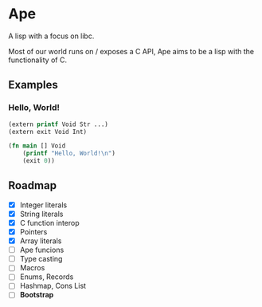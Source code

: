 # Ape
A lisp with a focus on libc.

Most of our world runs on / exposes a C API, Ape aims to be a lisp with the functionality of C.

## Examples

### Hello, World!

```clojure
(extern printf Void Str ...)
(extern exit Void Int)

(fn main [] Void
    (printf "Hello, World!\n")
    (exit 0))
```

## Roadmap

* [x] Integer literals
* [x] String literals
* [x] C function interop
* [x] Pointers
* [x] Array literals
* [ ] Ape funcions
* [ ] Type casting
* [ ] Macros
* [ ] Enums, Records
* [ ] Hashmap, Cons List
* [ ] **Bootstrap**
